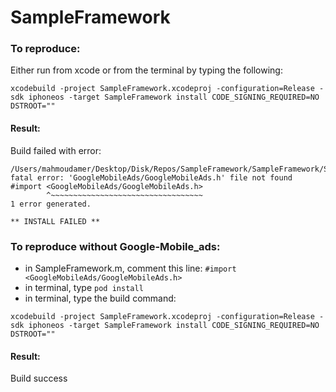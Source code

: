 # SampleFramework
### To reproduce:
Either run from xcode or from the terminal by typing the following:

`xcodebuild -project SampleFramework.xcodeproj -configuration=Release -sdk iphoneos -target SampleFramework install CODE_SIGNING_REQUIRED=NO DSTROOT=""`
#### Result: 
Build failed with error: 
```
/Users/mahmoudamer/Desktop/Disk/Repos/SampleFramework/SampleFramework/SampleFramework.m:9:9: fatal error: 'GoogleMobileAds/GoogleMobileAds.h' file not found
#import <GoogleMobileAds/GoogleMobileAds.h>
        ^~~~~~~~~~~~~~~~~~~~~~~~~~~~~~~~~~~
1 error generated.

** INSTALL FAILED **
```

### To reproduce without Google-Mobile_ads:
 - in SampleFramework.m, comment this line: `#import <GoogleMobileAds/GoogleMobileAds.h>`
 - in terminal, type `pod install`
 - in terminal, type the build command:
 
 `xcodebuild -project SampleFramework.xcodeproj -configuration=Release -sdk iphoneos -target SampleFramework install CODE_SIGNING_REQUIRED=NO DSTROOT=""`
 #### Result: 
 Build success 
